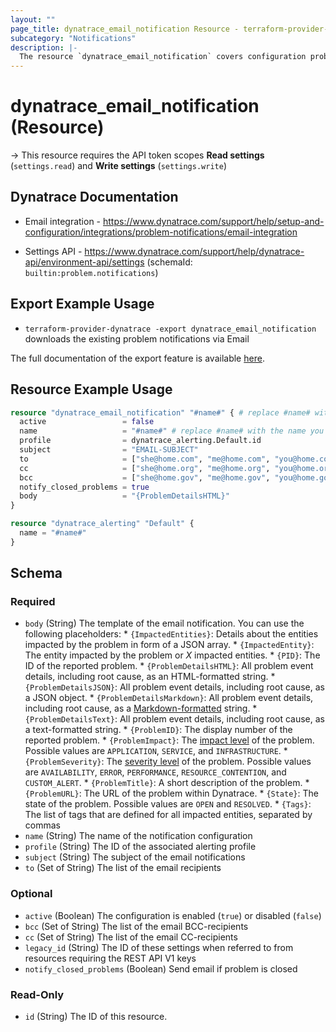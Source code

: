 ```yaml
---
layout: ""
page_title: dynatrace_email_notification Resource - terraform-provider-dynatrace"
subcategory: "Notifications"
description: |-
  The resource `dynatrace_email_notification` covers configuration problem notifications sent via Email
---
```


# dynatrace_email_notification (Resource)

-> This resource requires the API token scopes **Read settings** (`settings.read`) and **Write settings** (`settings.write`)

## Dynatrace Documentation

- Email integration - https://www.dynatrace.com/support/help/setup-and-configuration/integrations/problem-notifications/email-integration

- Settings API - https://www.dynatrace.com/support/help/dynatrace-api/environment-api/settings (schemaId: `builtin:problem.notifications`)

## Export Example Usage

- `terraform-provider-dynatrace -export dynatrace_email_notification` downloads the existing problem notifications via Email

The full documentation of the export feature is available [here](https://registry.terraform.io/providers/dynatrace-oss/dynatrace/latest/docs/guides/export-v2).

## Resource Example Usage

```terraform
resource "dynatrace_email_notification" "#name#" { # replace #name# with the name you would like your resource be known within your Terraform Module
  active                 = false
  name                   = "#name#" # replace #name# with the name you would like your entry to be displayed within the Dynatrace Web UI
  profile                = dynatrace_alerting.Default.id
  subject                = "EMAIL-SUBJECT"
  to                     = ["she@home.com", "me@home.com", "you@home.com"]
  cc                     = ["she@home.org", "me@home.org", "you@home.org"]
  bcc                    = ["she@home.gov", "me@home.gov", "you@home.gov"]
  notify_closed_problems = true
  body                   = "{ProblemDetailsHTML}"
}

resource "dynatrace_alerting" "Default" {
  name = "#name#"
}
```

<!-- schema generated by tfplugindocs -->
## Schema

### Required

- `body` (String) The template of the email notification.  You can use the following placeholders:  * `{ImpactedEntities}`: Details about the entities impacted by the problem in form of a JSON array.  * `{ImpactedEntity}`: The entity impacted by the problem or *X* impacted entities.  * `{PID}`: The ID of the reported problem.  * `{ProblemDetailsHTML}`: All problem event details, including root cause, as an HTML-formatted string.  * `{ProblemDetailsJSON}`: All problem event details, including root cause, as a JSON object.  * `{ProblemDetailsMarkdown}`: All problem event details, including root cause, as a [Markdown-formatted](https://www.markdownguide.org/cheat-sheet/) string.  * `{ProblemDetailsText}`: All problem event details, including root cause, as a text-formatted string.  * `{ProblemID}`: The display number of the reported problem.  * `{ProblemImpact}`: The [impact level](https://www.dynatrace.com/support/help/shortlink/impact-analysis) of the problem. Possible values are `APPLICATION`, `SERVICE`, and `INFRASTRUCTURE`.  * `{ProblemSeverity}`: The [severity level](https://www.dynatrace.com/support/help/shortlink/event-types) of the problem. Possible values are `AVAILABILITY`, `ERROR`, `PERFORMANCE`, `RESOURCE_CONTENTION`, and `CUSTOM_ALERT`.  * `{ProblemTitle}`: A short description of the problem.  * `{ProblemURL}`: The URL of the problem within Dynatrace.  * `{State}`: The state of the problem. Possible values are `OPEN` and `RESOLVED`.  * `{Tags}`: The list of tags that are defined for all impacted entities, separated by commas
- `name` (String) The name of the notification configuration
- `profile` (String) The ID of the associated alerting profile
- `subject` (String) The subject of the email notifications
- `to` (Set of String) The list of the email recipients

### Optional

- `active` (Boolean) The configuration is enabled (`true`) or disabled (`false`)
- `bcc` (Set of String) The list of the email BCC-recipients
- `cc` (Set of String) The list of the email CC-recipients
- `legacy_id` (String) The ID of these settings when referred to from resources requiring the REST API V1 keys
- `notify_closed_problems` (Boolean) Send email if problem is closed

### Read-Only

- `id` (String) The ID of this resource.
 